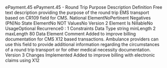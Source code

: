 

ePayment.45
ePayment.45 - Round Trip Purpose Description
Definition
Free text description providing the purpose of the round trip EMS transport based on CR109 field for CMS.
National ElementNoPertinent Negatives (PN)No
State ElementNo
NOT ValuesNo
Version 2 Element
Is NillableNo
UsageOptional
Recurrence0 : 1
Constraints
Data Type
string
minLength
2
maxLength
80
Data Element Comment
Added to improve billing documentation for CMS X12 based transactions. 
Ambulance providers can use this field to provide additional information regarding the circumstances of a round trip transport
or for other medical necessity documentation.
Version 3 Changes Implemented
Added to improve billing with electronic claims using X12